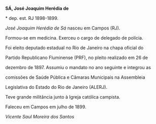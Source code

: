 **SÁ, José Joaquim Herédia de**



\* dep. est. RJ 1898-1899.



*José Joaquim Herédia de Sá* nasceu em Campos (RJ).



Formou-se em medicina. Exerceu o cargo de delegado de polícia.



Foi eleito deputado estadual no Rio de Janeiro na chapa oficial do

Partido Republicano Fluminense (PRF), no pleito realizado em 26 de

dezembro de 1897. Assumiu o mandato no ano seguinte e integrou as

comissões de Saúde Pública e Câmaras Municipais na Assembleia

Legislativa do Estado do Rio de Janeiro (ALERJ).



Teve grande militância junto à Igreja católica campista.



Faleceu em Campos em julho de 1899.



*Vicente Saul Moreira dos Santos*



